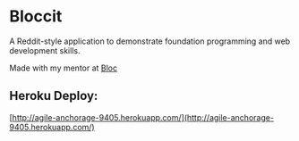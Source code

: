 # Bloccit

A Reddit-style application to demonstrate foundation programming and web development skills.

Made with my mentor at [Bloc](http://bloc.io)

## Heroku Deploy:
[http://agile-anchorage-9405.herokuapp.com/](http://agile-anchorage-9405.herokuapp.com/)